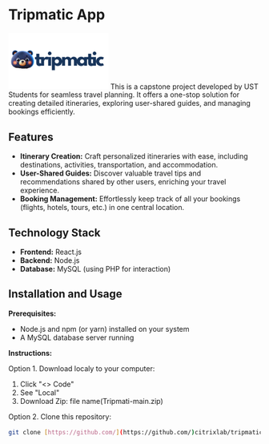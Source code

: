 # Tripmatic App

<img src="frontend/src/pages/assets/logo.png" alt="Tripmatic Logo" width="200px">
This is a capstone project developed by UST Students for seamless travel planning.
It offers a one-stop solution for creating detailed itineraries, exploring user-shared guides, and managing bookings efficiently.

## Features

* **Itinerary Creation:** Craft personalized itineraries with ease, including destinations, activities, transportation, and accommodation.
* **User-Shared Guides:** Discover valuable travel tips and recommendations shared by other users, enriching your travel experience.
* **Booking Management:** Effortlessly keep track of all your bookings (flights, hotels, tours, etc.) in one central location.

## Technology Stack

* **Frontend:** React.js
* **Backend:** Node.js
* **Database:** MySQL (using PHP for interaction)

## Installation and Usage

**Prerequisites:**

* Node.js and npm (or yarn) installed on your system
* A MySQL database server running

**Instructions:**

Option 1. Download localy to your computer:

   1. Click "<> Code" 
   2. See "Local"
   3. Download Zip: file name(Tripmati-main.zip)

Option 2. Clone this repository:

   ```bash
   git clone [https://github.com/](https://github.com/)citrixlab/tripmatic.git


